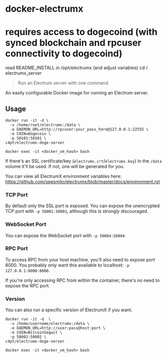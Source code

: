 
# docker-electrumx

# requires access to dogecoind (with synced blockchain and rpcuser connectivity to dogecoind)

 read README_INSTALL in /opt/electrumx (and adjust variables)
 cd /
 electrumx_server 
 
> Run an Electrum server with one command

An easily configurable Docker image for running an Electrum server.

## Usage

```
docker run -it -d \
  -v /home/root/electrumx:/data \
  -e DAEMON_URL=http://rpcuser:your_pass_here@127.0.0.1:22555 \
  -e COIN=Dogecoin \
  -p 50101:50101 \
c4pt/electrumx-doge-server

docker exec -it <docker_vm_hash> bash
```

If there's an SSL certificate/key (`electrumx.crt`/`electrumx.key`) in the `/data` volume it'll be used. If not, one will be generated for you.

You can view all ElectrumX environment variables here: https://github.com/spesmilo/electrumx/blob/master/docs/environment.rst

### TCP Port

By default only the SSL port is exposed. You can expose the unencrypted TCP port with `-p 50001:50001`, although this is strongly discouraged.

### WebSocket Port

You can expose the WebSocket port with `-p 50004:50004`.

### RPC Port

To access RPC from your host machine, you'll also need to expose port 8000. You probably only want this available to localhost: `-p 127.0.0.1:8000:8000`.

If you're only accessing RPC from within the container, there's no need to expose the RPC port.

### Version

You can also run a specific version of ElectrumX if you want.

```
docker run -it -d  \
  -v /home/username/electrumx:/data \
  -e DAEMON_URL=http://user:pass@host:port \
  -e COIN=BitcoinSegwit \
  -p 50002:50002 \
c4pt/electrumx-doge-server

docker exec -it <docker_vm_hash> bash
```

